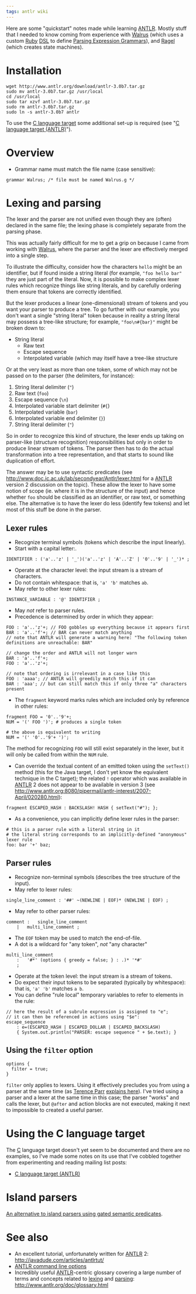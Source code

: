 ```yaml
---
tags: antlr wiki
---
```


Here are some "quickstart" notes made while learning [ANTLR](/wiki/ANTLR). Mostly stuff that I needed to know coming from experience with [Walrus](/wiki/Walrus) (which uses a custom [Ruby](/wiki/Ruby) [DSL](/wiki/DSL) to define [Parsing Expression Grammars](/wiki/Parsing_Expression_Grammars)), and [Ragel](/wiki/Ragel) (which creates state machines).

# Installation

    wget http://www.antlr.org/download/antlr-3.0b7.tar.gz
    sudo mv antlr-3.0b7.tar.gz /usr/local
    cd /usr/local
    sudo tar xzvf antlr-3.0b7.tar.gz
    sudo rm antlr-3.0b7.tar.gz
    sudo ln -s antlr-3.0b7 antlr

To use the [C language target](/wiki/C_language_target) some additional set-up is required (see "[C language target (ANTLR)](/wiki/C_language_target_%28ANTLR%29)").

# Overview

-   Grammar name must match the file name (case sensitive):

<!-- -->

    grammar Walrus; /* file must be named Walrus.g */

# Lexing and parsing

The lexer and the parser are not unified even though they are (often) declared in the same file; the lexing phase is completely separate from the parsing phase.

This was actually fairly difficult for me to get a grip on because I came from working with [Walrus](/wiki/Walrus), where the parser and the lexer are effectively merged into a single step.

To illustrate the difficulty, consider how the characters `hello` might be an identifier, but if found inside a string literal (for example, `"foo hello bar"` they are just part of the literal. Now, it is possible to make complex lexer rules which recognize things like string literals, and by carefully ordering them ensure that tokens are correctly identified.

But the lexer produces a linear (one-dimensional) stream of tokens and you want your parser to produce a tree. To go further with our example, you don't want a single "string literal" token because in reality a string literal may possess a tree-like structure; for example, `"foo\n#{bar}"` might be broken down to:

-   String literal
    -   Raw text
    -   Escape sequence
    -   Interpolated variable (which may itself have a tree-like structure

Or at the very least as more than one token, some of which may not be passed on to the parser (the delimiters, for instance):

1.  String literal delimiter (`"`)
2.  Raw text (`foo`)
3.  Escape sequence (`\n`)
4.  Interpolated variable start delimiter (`#{`)
5.  Interpolated variable (`bar`)
6.  Interpolated variable end delimiter (`}`)
7.  String literal delimiter (`"`)

So in order to recognize this kind of structure, the lexer ends up taking on parser-like (structure recognition) responsibilities but only in order to produce linear stream of tokens. The parser then has to do the actual transformation into a tree representation, and that starts to sound like duplication of effort.

The answer may be to use syntactic predicates (see <http://www.doc.ic.ac.uk/lab/secondyear/Antlr/lexer.html> for a [ANTLR](/wiki/ANTLR) version 2 discussion on the topic). These allow the lexer to have some notion of scope (ie. where it is in the structure of the input) and hence whether `foo` should be classified as an identifier, or raw text, or something else. The alternative is to have the lexer do less (identify few tokens) and let most of this stuff be done in the parser.

## Lexer rules

-   Recognize terminal symbols (tokens which describe the input linearly).
-   Start with a capital letter:.

<!-- -->

    IDENTIFIER : ('a'..'z' | '_')('a'..'z' | 'A'..'Z' | '0'..'9' | '_')* ;

-   Operate at the character level: the input stream is a stream of characters.
-   Do not contain whitespace: that is, `'a' 'b'` matches `ab`.
-   May refer to other lexer rules:

<!-- -->

    INSTANCE_VARIABLE : '@' IDENTIFIER ;

-   May _not_ refer to parser rules.
-   Precedence is determined by order in which they appear:

<!-- -->

    FOO : 'a'..'z'+; // FOO gobbles up everything because it appears first
    BAR : 'a'..'f'+; // BAR can never match anything
    // note that ANTLR will generate a warning here: "The following token definitions are unreachable: BAR"

    // change the order and ANTLR will not longer warn
    BAR : 'a'..'f'+;
    FOO : 'a'..'z'+;

    // note that ordering is irrelevant in a case like this
    FOO : 'aaaa'; // ANTLR will greedily match this if it can
    BAR : 'aaa'; // but can still match this if only three "a" characters present

-   The `fragment` keyword marks rules which are included only by reference in other rules:

<!-- -->

    fragment FOO = '0'..'9'+;
    NUM = '(' FOO ')'; # produces a single token

    # the above is equivalent to writing
    NUM = '(' '0'..'9'+ ')';

The method for recognizing `FOO` will still exist separately in the lexer, but it will only be called from within the `NUM` rule.

-   Can override the textual content of an emitted token using the `setText()` method (this for the Java target, I don't yet know the equivalent technique in the C target); the related `!` operator which was available in [ANTLR](/wiki/ANTLR) 2 does not appear to be available in version 3 (see <http://www.antlr.org:8080/pipermail/antlr-interest/2007-April/020280.html>):

<!-- -->

    fragment ESCAPED_HASH : BACKSLASH! HASH { setText("#"); };

-   As a convenience, you can implicitly define lexer rules in the parser:

<!-- -->

    # this is a parser rule with a literal string in it
    # the literal string corresponds to an implicitly-defined "anonymous" lexer rule
    foo: bar '+' baz;

## Parser rules

-   Recognize non-terminal symbols (describes the tree structure of the input).
-   May refer to lexer rules:

<!-- -->

    single_line_comment : '##' ~(NEWLINE | EOF)* (NEWLINE | EOF) ;

-   May refer to other parser rules:

<!-- -->

    comment	: 	single_line_comment
    	|	multi_line_comment ;

-   The `EOF` token may be used to match the end-of-file.
-   A dot is a wildcard for "any token", _not_ "any character"

<!-- -->

    multi_line_comment
    	:	'#*' (options { greedy = false; } : .)* '*#'
    	;

-   Operate at the token level: the input stream is a stream of tokens.
-   Do expect their input tokens to be separated (typically by whitespace): that is, `'a' 'b'` matches `a b`.
-   You can define "rule local" temporary variables to refer to elements in the rule:

<!-- -->

    // here the result of a subrule expression is assigned to "e";
    // it can then be referenced in actions using "$e":
    escape_sequence
        : e=(ESCAPED_HASH | ESCAPED_DOLLAR | ESCAPED_BACKSLASH)
        { System.out.println("PARSER: escape sequence " + $e.text); }

## Using the `filter` option

    options {
      filter = true;
    }

`filter` only applies to lexers. Using it effectively precludes you from using a parser at the same time (as [Terence Parr](/wiki/Terence_Parr) [explains here](http://www.antlr.org:8080/pipermail/antlr-interest/2007-May/020942.html)). I've tried using a parser and a lexer at the same time in this case; the parser "works" and calls the lexer, but `@after` and action blocks are not executed, making it next to impossible to created a useful parser.

# Using the C language target

The [C](/wiki/C) language target doesn't yet seem to be documented and there are no examples, so I've made some notes on its use that I've cobbled together from experimenting and reading mailing list posts:

-   [C language target (ANTLR)](/wiki/C_language_target_%28ANTLR%29)

# Island parsers

[An alternative to island parsers using gated semantic predicates](http://svn.perl.org/viewcvs/parrot/trunk/languages/plumhead/src/antlr3/Plumhead.g?view=markup).

# See also

-   An excellent tutorial, unfortunately written for [ANTLR](/wiki/ANTLR) 2: <http://javadude.com/articles/antlrtut/>
-   [ANTLR command line options](/wiki/ANTLR_command_line_options)
-   Incredibly useful [ANTLR](/wiki/ANTLR)-centric glossary covering a large number of terms and concepts related to [lexing](/wiki/lexing) and [parsing](/wiki/parsing): <http://www.antlr.org/doc/glossary.html>
